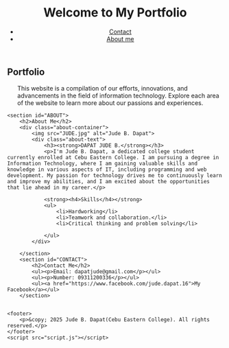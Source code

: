 <!DOCTYPE html>
<html lang="en">
<head>
    <meta charset="UTF-8">
    <meta name="viewport" content="width=device-width, initial-scale=1.0">
    <title>Our Portfolio</title>
    <link rel="stylesheet" href="style.css">
    
</head> 
<body>
    <header>
        <h1>Welcome to My Portfolio</h1>
        <nav>
            <ul>
                <u><li><a href="#CONTACT">Contact</a></li></u>
                <u><li><a href="#ABOUT">About me</a></li></u>
            </ul>
        </nav>
    </header>
        <section id="PORTFOLIO">
            <h2>Portfolio</h2>
            <ul>This website is a compilation of our efforts, innovations, and advancements in the field of information technology. Explore each area of the website to learn more about our passions and experiences.</ul>
        </section>

    <section id="ABOUT">
        <h2>About Me</h2>
        <div class="about-container">
            <img src="JUDE.jpg" alt="Jude B. Dapat">
            <div class="about-text">
                <h3><strong>DAPAT JUDE B.</strong></h3>
                <p>I'm Jude B. Dapat, a dedicated college student currently enrolled at Cebu Eastern College. I am pursuing a degree in Information Technology, where I am gaining valuable skills and knowledge in various aspects of IT, including programming and web development. My passion for technology drives me to continuously learn and improve my abilities, and I am excited about the opportunities that lie ahead in my career.</p>
                
                <strong><h4>Skills</h4></strong>
                <ul>
                    <li>Hardworking</li>
                    <li>Teamwork and collaboration.</li>
                    <li>Critical thinking and problem solving</li>
                 
                </ul>
            </div>

        </section>
        <section id="CONTACT">
            <h2>Contact Me</h2>
            <ul><p>Email: dapatjude@gmail.com</p></ul>
            <ul><p>Number: 09311200336</p></ul>
            <ul><a href="https://www.facebook.com/jude.dapat.16">My Facebook</a></ul>
        </section>

    
    <footer>
        <p>&copy; 2025 Jude B. Dapat(Cebu Eastern College). All rights reserved.</p>
    </footer>
    <script src="script.js"></script>
</body>
</html>
